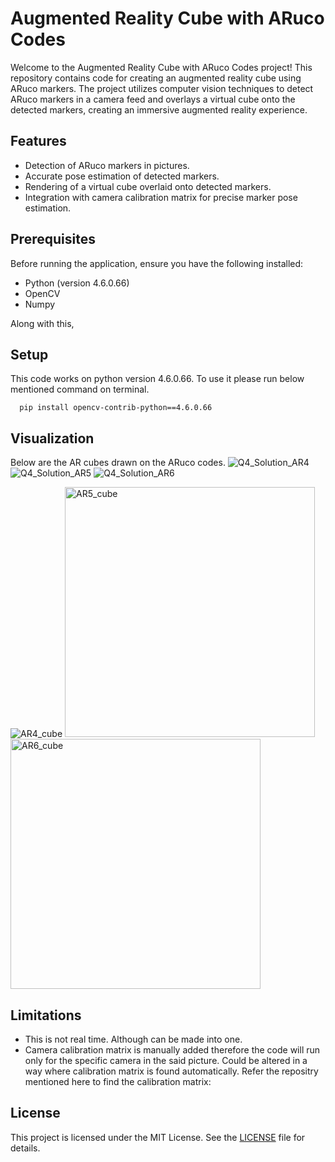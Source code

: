 # Augmented Reality Cube with ARuco Codes

Welcome to the Augmented Reality Cube with ARuco Codes project! This repository contains code for creating an augmented reality cube using ARuco markers. The project utilizes computer vision techniques to detect ARuco markers in a camera feed and overlays a virtual cube onto the detected markers, creating an immersive augmented reality experience.

## Features

- Detection of ARuco markers in pictures.
- Accurate pose estimation of detected markers.
- Rendering of a virtual cube overlaid onto detected markers.
- Integration with camera calibration matrix for precise marker pose estimation.

## Prerequisites

Before running the application, ensure you have the following installed:

- Python (version 4.6.0.66)
- OpenCV 
- Numpy

Along with this, 
  
## Setup

This code works on python version 4.6.0.66. To use it please run below mentioned command on terminal.

```pip
  pip install opencv-contrib-python==4.6.0.66
```
## Visualization

Below are the AR cubes drawn on the ARuco codes. 
![Q4_Solution_AR4](https://github.com/Amenephous/AR-Cube/blob/main/assets/48127920/0a50453c-17be-49dd-804d-43543de776cc.jpg)
![Q4_Solution_AR5](https://github.com/Amenephous/AR-Cube/blob/main/assets/48127920/84004427-8c8f-4b57-a875-4cc153984b98.jpg)
![Q4_Solution_AR6](https://github.com/Amenephous/AR-Cube/blob/main/assets/48127920/1d5427ba-15e7-4e1e-9ce3-8d8aabe71fdf.jpg)

<img src="https://github.com/Amenephous/AR-Cube/blob/main/assets/48127920/0a50453c-17be-49dd-804d-43543de776cc" alt="AR4_cube" style="max-width: 400px;">
<img src="https://github.com/Amenephous/AR-Cube/blob/main/assets/48127920/84004427-8c8f-4b57-a875-4cc153984b98" alt="AR5_cube" width="400">
<img src="https://github.com/Amenephous/AR-Cube/blob/main/assets/48127920/1d5427ba-15e7-4e1e-9ce3-8d8aabe71fdf" alt="AR6_cube" width="400">




## Limitations
- This is not real time. Although can be made into one.
- Camera calibration matrix is manually added therefore the code will run only for the specific camera in the said picture. Could be altered in a way where calibration matrix is found automatically. Refer the repositry mentioned here to find the calibration matrix:

## License

This project is licensed under the MIT License. See the [LICENSE](LICENSE) file for details.
